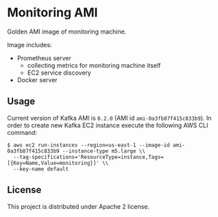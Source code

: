 # Monitoring AMI

Golden AMI image of monitoring machine.

Image includes:
- Prometheus server
  - collecting metrics for monitoring machine itself
  - EC2 service discovery
- Docker server

## Usage

Current version of Kafka AMI is `0.2.0` (AMI id `ami-0a3fb87f415c833b9`). In order to create new Kafka EC2 instance
execute the following AWS CLI command:

```
$ aws ec2 run-instances --region=us-east-1 --image-id ami-0a3fb87f415c833b9 --instance-type m5.large \\ 
  --tag-specifications='ResourceType=instance,Tags=[{Key=Name,Value=monitoring}]' \\
  --key-name default
```

## License

This project is distributed under Apache 2 license.